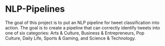 # NLP-Pipelines
The goal of this project is to put an NLP pipeline for tweet classification into action. The goal is to create a pipeline that can correctly identify tweets into one of six categories: Arts & Culture, Business & Entrepreneurs, Pop Culture, Daily Life, Sports & Gaming, and Science & Technology.
